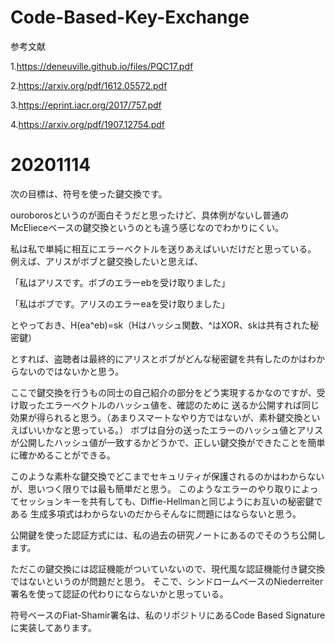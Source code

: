 # Code-Based-Key-Exchange

参考文献

1.https://deneuville.github.io/files/PQC17.pdf

2.https://arxiv.org/pdf/1612.05572.pdf

3.https://eprint.iacr.org/2017/757.pdf

4.https://arxiv.org/pdf/1907.12754.pdf

# 20201114

次の目標は、符号を使った鍵交換です。

ouroborosというのが面白そうだと思ったけど、具体例がないし普通のMcElieceベースの鍵交換というのとも違う感じなのでわかりにくい。

私は私で単純に相互にエラーベクトルを送りあえばいいだけだと思っている。
例えば、アリスがボブと鍵交換したいと思えば、

「私はアリスです。ボブのエラーebを受け取りました」

「私はボブです。アリスのエラーeaを受け取りました」

とやっておき、H(ea^eb)=sk（Hはハッシュ関数、^はXOR、skは共有された秘密鍵）

とすれば、盗聴者は最終的にアリスとボブがどんな秘密鍵を共有したのかはわからないのではないかと思う。

ここで鍵交換を行うもの同士の自己紹介の部分をどう実現するかなのですが、受け取ったエラーベクトルのハッシュ値を、確認のために
送るか公開すれば同じ効果が得られると思う。（あまりスマートなやり方ではないが、素朴鍵交換といえばいいかなと思っている。）
ボブは自分の送ったエラーのハッシュ値とアリスが公開したハッシュ値が一致するかどうかで、正しい鍵交換ができたことを簡単に確かめることができる。

このような素朴な鍵交換でどこまでセキュリティが保護されるのかはわからないが、思いつく限りでは最も簡単だと思う。
このようなエラーのやり取りによってセッションキーを共有しても、Diffie-Hellmanと同じようにお互いの秘密鍵である
生成多項式はわからないのだからそんなに問題にはならないと思う。

公開鍵を使った認証方式には、私の過去の研究ノートにあるのでそのうち公開します。

ただこの鍵交換には認証機能がついていないので、現代風な認証機能付き鍵交換ではないというのが問題だと思う。
そこで、シンドロームベースのNiederreiter署名を使って認証の代わりにならないかと思っている。

符号ベースのFiat-Shamir署名は、私のリポジトリにあるCode Based Signatureに実装してあります。
